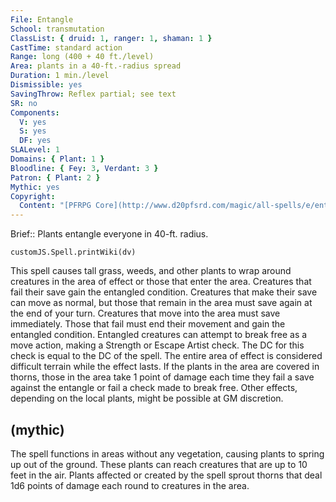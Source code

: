 ```yaml
---
File: Entangle
School: transmutation
ClassList: { druid: 1, ranger: 1, shaman: 1 }
CastTime: standard action
Range: long (400 + 40 ft./level)
Area: plants in a 40-ft.-radius spread
Duration: 1 min./level
Dismissible: yes
SavingThrow: Reflex partial; see text
SR: no
Components:
  V: yes
  S: yes
  DF: yes
SLALevel: 1
Domains: { Plant: 1 }
Bloodline: { Fey: 3, Verdant: 3 }
Patron: { Plant: 2 }
Mythic: yes
Copyright:
  Content: "[PFRPG Core](http://www.d20pfsrd.com/magic/all-spells/e/entangle)"
---
```

Brief:: Plants entangle everyone in 40-ft. radius.

```dataviewjs
customJS.Spell.printWiki(dv)
```

This spell causes tall grass, weeds, and other plants to wrap around creatures in the area of effect or those that enter the area. Creatures that fail their save gain the entangled condition. Creatures that make their save can move as normal, but those that remain in the area must save again at the end of your turn. Creatures that move into the area must save immediately. Those that fail must end their movement and gain the entangled condition. Entangled creatures can attempt to break free as a move action, making a Strength or Escape Artist check. The DC for this check is equal to the DC of the spell. The entire area of effect is considered difficult terrain while the effect lasts.  If the plants in the area are covered in thorns, those in the area take 1 point of damage each time they fail a save against the entangle or fail a check made to break free. Other effects, depending on the local plants, might be possible at GM discretion.


## (mythic)

The spell functions in areas without any vegetation, causing plants to spring up out of the ground. These plants can reach creatures that are up to 10 feet in the air. Plants affected or created by the spell sprout thorns that deal 1d6 points of damage each round to creatures in the area.
